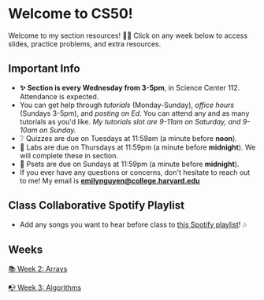 # Welcome to CS50!
Welcome to my section resources! 👋🏻 Click on any week below to access slides, practice problems, and extra resources.
## Important Info
- **✨ Section is every Wednesday from 3-5pm**, in Science Center 112. Attendance is expected.
- You can get help through *tutorials* (Monday-Sunday), *office hours* (Sundays 3-5pm), and *posting on Ed*. You can attend any and as many tutorials as you'd like. *My tutorials slot are 9-11am on Saturday, and 9-10am on Sunday.*
- ❔ Quizzes are due on Tuesdays at 11:59am (a minute before **noon**).
- 🔬 Labs are due on Thursdays at 11:59pm (a minute before **midnight**). We will complete these in section.
- 📄 Psets are due on Sundays at 11:59pm (a minute before **midnight**).
- If you ever have any questions or concerns, don't hesitate to reach out to me! My email is **emilynguyen@college.harvard.edu**
## Class Collaborative Spotify Playlist
- Add any songs you want to hear before class to [this Spotify playlist](https://open.spotify.com/playlist/2l6MarqdviEWs4U6jHJTQU?si=0e8d43670e574fc5)! 🎶
## Weeks
[📚 Week 2: Arrays](https://github.com/emnguyen/cs50/blob/main/weeks/week2.md)

[📭 Week 3: Algorithms](https://github.com/emnguyen/cs50/blob/main/weeks/week3.md)
